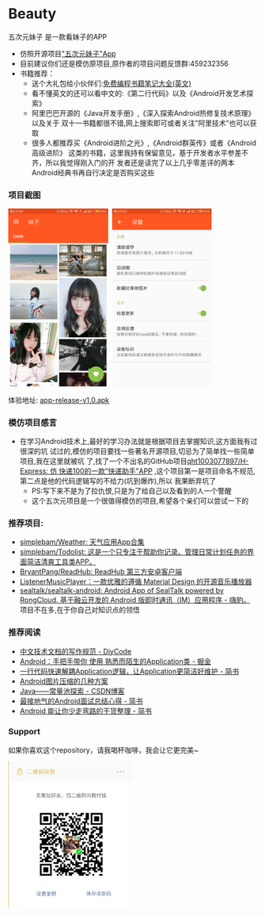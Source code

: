 # Beauty
五次元妹子 是一款看妹子的APP

* 仿照开源项目["五次元妹子"App](https://github.com/DanteAndroid/Beauty)
* 目前建议你们还是模仿原项目,原作者的项目问题反馈群:459232356
* 书籍推荐：
  * 送个大礼包给小伙伴们:[免费编程书籍笔记大全(英文)](http://goalkicker.com/)
  * 看不懂英文的还可以看中文的:《第二行代码》以及《Android开发艺术探索》
  * 阿里巴巴开源的《Java开发手册》,《深入探索Android热修复技术原理》以及关于
    双十一书籍都很不错,网上搜索即可或者关注"阿里技术"也可以获取
  * 很多人都推荐买《Android进阶之光》,《Android群英传》或者《Android高级进阶》
    这类的书籍，这里我持有保留意见，基于开发者水平参差不齐，所以我觉得刚入门的开
    发者还是读完了以上几乎零差评的两本Android经典书再自行决定是否购买这些


### 项目截图
<a href="./art/meizi.png"><img src="./art/meizi.png" width="40%"/></a><img height="0" width="8px"/><a href="./art/setting.png"><img src="./art/setting.png" width="40%"/></a>

体验地址: [app-release-v1.0.apk](https://github.com/simplebam/Beauty/releases/download/v1.0/app-release-v1.0.apk)

### 模仿项目感言
* 在学习Android技术上,最好的学习办法就是根据项目去掌握知识,这方面我有过很深的坑
  试过的,模仿的项目要找一些著名开源项目,切忌为了简单找一些简单项目,我在这里就被坑
  了,找了一个不出名的GitHub项目[qht1003077897/H-Express: 仿 快递100的一款”快递助手”APP](https://github.com/qht1003077897/H-Express)
  ,这个项目第一是项目命名不规范,第二点是他的代码逻辑写的不给力(坑到爆炸),所以
  我果断弃坑了
  * PS:写下来不是为了拉仇恨,只是为了给自己以及看到的人一个警醒
  * 这个五次元项目是一个很值得模仿的项目,希望各个亲们可以尝试一下的

### 推荐项目:
* [simplebam/Weather: 天气应用App合集](https://github.com/simplebam/Weather)
* [simplebam/Todolist: 这是一个只专注于帮助你记录、管理日常计划任务的界面简洁清爽工具类APP。 ](https://github.com/simplebam/Todolist)
* [BryantPang/ReadHub: ReadHub 第三方安卓客户端](https://github.com/BryantPang/ReadHub)
* [ListenerMusicPlayer：一款优雅的遵循 Material Design 的开源音乐播放器]( https://www.diycode.cc/projects/hefuyicoder/ListenerMusicPlayer)
* [sealtalk/sealtalk-android: Android App of SealTalk powered by RongCloud. 基于融云开发的 Android 版即时通讯（IM）应用程序 - 嗨豹。 ](https://github.com/sealtalk/sealtalk-android)
项目不在多,在于你自己对知识点的领悟


### 推荐阅读
* [中文技术文档的写作规范 - DiyCode](https://www.diycode.cc/topics/941)
* [Android：手把手带你 使用 熟悉而陌生的Application类 - 掘金 ](https://juejin.im/post/5a5413f4f265da3e497fe8b9)
* [一行代码快速解耦Application逻辑，让Application更简洁好维护 - 简书 ](https://www.jianshu.com/p/23b9ba9b685d?utm_source=gank.io&utm_medium=email)
* [Android图片压缩的几种方案 ](http://mp.weixin.qq.com/s/-ixGY5E34Fbsy0N3-XTk-Q?utm_source=gank.io&utm_medium=email)
* [Java——常量池探索 - CSDN博客 ](https://blog.csdn.net/qian520ao/article/details/78988417)
* [最接地气的Android面试总结心得 - 简书 ](https://www.jianshu.com/p/d800165da455)
* [Android 能让你少走弯路的干货整理 - 简书 ](https://www.jianshu.com/p/514656c383a2)


### Support
如果你喜欢这个repository，请我喝杯咖啡，我会让它更完美~  </p>
<a href="./get_me_a_drink.png"><img src="./get_me_a_drink.png" width="50%" height="50%"/></a>